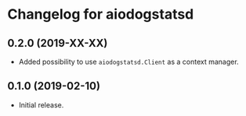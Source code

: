 # Changelog for aiodogstatsd

## 0.2.0 (2019-XX-XX)

- Added possibility to use `aiodogstatsd.Client` as a context manager.

## 0.1.0 (2019-02-10)

- Initial release.
